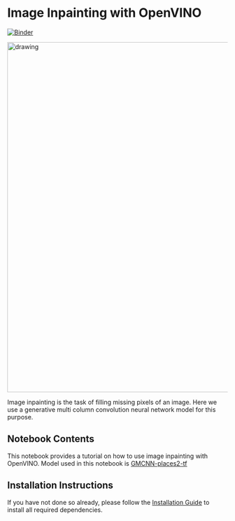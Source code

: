 # Image Inpainting with OpenVINO

[![Binder](https://mybinder.org/badge_logo.svg)](https://mybinder.org/v2/gh/Chamodya-ka/openvino_notebooks/main?labpath=%2Fnotebooks%2F216-image-inpainting-GMCNN%2F216-image-inpainting-GMCNN.ipynb)

<img align='center' src="data/results_expected.png" alt="drawing" width="800"/>

Image inpainting is the task of filling missing pixels of an image.
Here we use a generative multi column convolution neural network model for this purpose.

## Notebook Contents

This notebook provides a tutorial on how to use image inpainting with OpenVINO. Model used in this notebook is [GMCNN-places2-tf](https://docs.openvino.ai/latest/omz_models_model_gmcnn_places2_tf.html)

## Installation Instructions

If you have not done so already, please follow the [Installation Guide](../../README.md) to install all required dependencies.